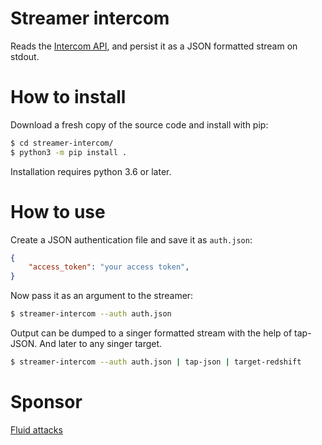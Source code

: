 # Streamer intercom

Reads the [Intercom API](https://developers.intercom.com/),
and persist it as a JSON formatted stream on stdout.

# How to install
Download a fresh copy of the source code and install with pip:

```bash
$ cd streamer-intercom/
$ python3 -m pip install .
```

Installation requires python 3.6 or later.

# How to use
Create a JSON authentication file and save it as `auth.json`:

```json
{
    "access_token": "your access token",
}
```

Now pass it as an argument to the streamer:

```bash
$ streamer-intercom --auth auth.json
```

Output can be dumped to a singer formatted stream with the help of tap-JSON.
And later to any singer target.

```bash
$ streamer-intercom --auth auth.json | tap-json | target-redshift
```

# Sponsor

[Fluid attacks](https://fluidattacks.com/)

